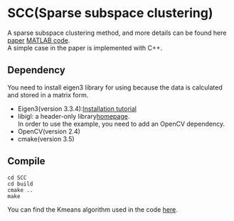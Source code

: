 # SCC(Sparse subspace clustering)
A sparse subspace clustering method, and more details can be found here [paper](https://ieeexplore.ieee.org/abstract/document/6482137/) [MATLAB code](http://www.vision.jhu.edu/code/).<br>
A simple case in the paper is implemented with C++.<br>
## Dependency
You need to install eigen3 library for using because the data is calculated and stored in a matrix form.<br>
* Eigen3(version 3.3.4):[Installation tutorial](http://eigen.tuxfamily.org/index.php?title=Main_Page)<br>
* libigl: a header-only library[homepage](https://github.com/libigl/libigl).<br>
In order to use the example, you need to add an OpenCV dependency.<br>
* OpenCV(version 2.4)<br>
* cmake(version 3.5)<br>
## Compile
    cd SCC
    cd build
    cmake ..
    make
You can find the Kmeans algorithm used in the code [here](https://github.com/michaelchughes/KMeansRex).
